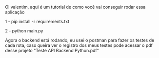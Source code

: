 Oi valentim, aqui é um tutorial de como você vai conseguir rodar essa aplicação

1 - pip install -r requirements.txt

2 - python main.py

Agora o backend está rodando, eu usei o postman para fazer os testes de cada rota, 
caso queira ver o registro dos meus testes pode acessar o pdf desse projeto "Teste API Backend Python.pdf"
